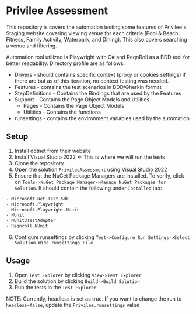 # Privilee Assessment
This repository is covers the automation testing some features of Privilee's Staging website covering viewing venue for each criterie (Pool & Beach, Fitness, Family Activity, Waterpark, and Dining). This also covers searching a venue and filtering.
            
Automation tool utilized is Playwright with C# and ReqnRoll as a BDD tool for better readability. Directory profile are as follows:
* Drivers - should contains specific context (proxy or cookies settings) if there are but as of this iteration, no context testing was needed.
* Features - contains the test scenarios in BDD/Gherkin format
* StepDefinitions - Contains the Bindings that are used by the Features
* Support - Contains the Page Object Models and Utilities
  * Pages - Contains the Page Object Models
  * Utilities - Contains the functions
* runsettings - contains the environment variables used by the automation

## Setup
1. Install dotnet from their website
2. Install Visual Studio 2022 <- This is where we will run the tests
3. Clone the repository
4. Open the solution `PrivileeAssessment` using Visual Studio 2022
5. Ensure that the NuGet Package Managers are installed. To verify, click on `Tools->NuGet Package Manager->Manage NuGet Packages for Solution`. It should contain the following under `Installed` tab:
```bash
- Microsoft.Net.Test.Sdk
- Microsoft.Playwright
- Microsoft.Playwright.NUnit
- NUnit
- NUnit3TestAdapter
- Reqnroll.NUnit
```
6. Configure runsettings by clicking `Test->Configure Run Settings->Select Solution Wide runsettings File`

## Usage
1. Open `Test Explorer` by clicking `View->Test Explorer`
2. Build the solution by clicking `Build->Build Solution`
3. Run the tests in the `Test Explorer`

NOTE: Currently, headless is set as true. If you want to change the run to `headless=false`, update the `Privilee.runsettings` <HEADLESS> value
